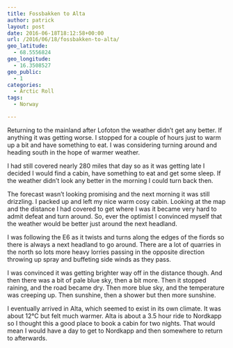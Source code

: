 ```yaml
---
title: Fossbakken to Alta
author: patrick
layout: post
date: 2016-06-18T18:12:58+00:00
url: /2016/06/18/fossbakken-to-alta/
geo_latitude:
  - 68.5556824
geo_longitude:
  - 16.3508527
geo_public:
  - 1
categories:
  - Arctic Roll
tags:
  - Norway

---
```

Returning to the mainland after Lofoton the weather didn&#8217;t get any better. If anything it was getting worse. I stopped for a couple of hours just to warm up a bit and have something to eat. I was considering turning around and heading south in the hope of warmer weather.&nbsp;

I had still covered nearly 280 miles that day so as it was getting late I decided I would find a cabin, have something to eat and get some sleep. If the weather didn&#8217;t look any better in the morning I could turn back then.

The forecast wasn&#8217;t looking promising and the next morning it was still drizzling. I packed up and left my nice warm cosy cabin. Looking at the map and the distance I had covered to get where I was it became very hard to admit defeat and turn around. So, ever the optimist I convinced myself that the weather would be better just around the next headland.&nbsp;

I was following the E6 as it twists and turns along the edges of the fiords so there is always a next headland to go around. There are a lot of quarries in the north so lots more heavy lorries passing in the opposite direction throwing up spray and buffeting side winds as they pass.

I was convinced it was getting brighter way off in the distance though. And then there was a bit of pale blue sky, then a bit more. Then it stopped raining, and the road became dry. Then more blue sky, and the temperature was creeping up. Then sunshine, then a shower but then more sunshine.&nbsp;

I eventually arrived in Alta, which seemed to exist in its own climate. It was about 12°C but felt much warmer. Alta is about a 3.5 hour ride to Nordkapp so I thought this a good place to book a cabin for two nights. That would mean I would have a day to get to Nordkapp and then somewhere to return to afterwards.&nbsp;